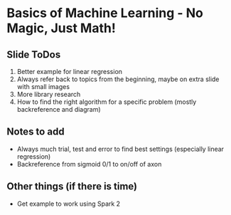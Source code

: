 # Basics of Machine Learning - No Magic, Just Math!

## Slide ToDos
1. Better example for linear regression
2. Always refer back to topics from the beginning, maybe on extra slide with small images
3. More library research
4. How to find the right algorithm for a specific problem (mostly backreference and diagram)

## Notes to add
* Always much trial, test and error to find best settings (especially linear regression)
* Backreference from sigmoid 0/1 to on/off of axon

## Other things (if there is time)
* Get example to work using Spark 2